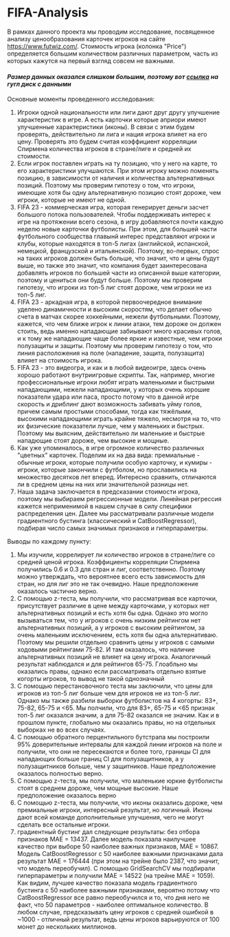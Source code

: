 # FIFA-Analysis

В рамках данного проекта мы проводим исследование, посвященное анализу ценообразования карточек игроков на сайте https://www.futwiz.com/. Стоимость игрока (колонка "Price") определяется большим количеством различных параметром, часть из которых кажутся на первый взгляд совсем не важными. 

#### _Размер данных оказался слишком большим, поэтому вот [ссылка](https://drive.google.com/file/d/1bgt_r2R2AxXtI51iQW1prC80O3qJn3TY/view?usp=sharing) на гугл диск с данными_


Основные моменты проведенного исследования:
1) Игроки одной национальности или лиги дают друг другу улучшение характеристик в игре. А есть карточки которые априори имеют улучшенные характеристики (иконы). В связи с этим будем проверять, действительно ли лига и нация игрока влияет на его цену. Проверять это будем считая коэффициент корреляции Спирмена количества игроков в стране/лиге и средней их стоимости.
2) Если игрок поставлен играть на ту позицию, что у него на карте, то его характеристики улучшаются. При этом игроку можно поменять позицию, в зависимости от наличия и количества альтернативных позиций. Поэтому мы проверим гипотезу о том, что игроки, имеющие хотя бы одну альтернативную позицию стоят дороже, чем игроки, которые не имеют не одной. 
3) FIFA 23 - коммерческая игра, которая генерирует деньги засчет большого потока пользователей. Чтобы поддерживать интерес к игре на протяжении всего сезона, в игру добавляются почти каждую неделю новые карточки футболисты. При этом, для большей части футбольного сообщества главынй интерес представляют игроки и клубы, которые находятся в топ-5 лигах (английской, испанской, немецкой, французской и итальянской). Поэтому, во-первых, спрос на таких игроков должен быть больше, что значит, что и цены будут выше, но также это значит, что компания будет заинтересована добавлять игроков по большей части из описанной выше категории, поэтому и цениться они будут больше. Поэтому мы проверим гипотезу, что игроки из топ-5 лиг стоят дороже, чем игроки не из топ-5 лиг.
4) FIFA 23 - аркадная игра, в которой первоочередное внимание уделено динамичности и высоким скоростям, что делает обычно счета в матчах скорее хоккейными, нежели футбольными. Поэтому, кажется, что чем ближе игрок к линии атаки, тем дороже он должен стоить, ведь именно нападающие забиывают много красивых голов, и к тому же нападающие чаще более яркие и известные, чем игроки полузащиты и защиты. Поэтому мы проверим гипотезу о том, что линия расположения на поле (нападение, защита, полузащита) влияет на стоимость игрока.
5) FIFA 23 - это видеогра, и как и в любой видеоигре, здесь очень хорошо работают внутриигровые скрипты. Так, например, многие профессиональные игроки любят играть маленькими и быстрыми нападающими, нежели нападающими, у которых очень хорошие показатели удара или паса, просто потому что в данной игре скорость и дриблинг дают возможность забивать уйму голов, причем самым простыми способами, тогда как тяжёлыми, высокими нападающими играть крайне тяжело, несмотря на то, что их физические показатели лучше, чем у маленьких и быстрых. Поэтому мы выясним, действительно ли маленькие и быстрые нападющие стоят дороже, чем высокие и мощные.
6) Как уже упоминалось, в игре огромное количество различных "цветных" карточек. Поделим их на два вида: премиальные - обычные игроки, которые получили особую карточку, и кумиры - игроки, которые закончили с футболом, но прославились на множество десятков лет вперед. Интересно сравнить, отличаются ли в среднем цены на них или значительной разницы нет.
7) Наша задача заключается в предсказании стоимости игрока, поэтому мы выбираем регрессионные модели. Линейная регрессия кажется неприменимой в нашем случае в силу специфики распределения цен. Далее мы рассматривали различные модели градиентного бустинга (классический и CatBoostRegressor), подбирая число самых значимых признаков и гиперпараметры. 

Выводы по каждому пункту:
1) Мы изучили, коррелирует ли количество игроков в стране/лиге со средней ценой игрока. Коэффициенты корреляции Спирмена получились 0.6 и 0.3 для стран и лиг, соответственно. Поэтому можно утверждать, что вероятнее всего есть зависимость для стран, но для лиг это не так очевидно. Наше предположение оказалось частично верно.
2) С помощью z-теста, мы получили, что рассматривая все карточки, присутствует различие в цене между карточками, у которых нет альтернативных позиций и есть хотя бы одна. Однако это могло вызываться тем, что у игроков с очень низким рейтингом нет альтернативных позиций, а у игроков с высоким рейтингом, за очень маленьким исключением, есть хотя бы одна альтернативаю. Поэтому мы решили отдельно сравнить цены у игроков с самыми ходовыми рейтингами 75-82. И там оказалось, что наличие альтернативных позиций не влияет на цену игрока. Аналогичный результат наблюдался и для рейтингов 65-75. Глоабльно мы оказались правы, однако если рассматривать отдельно взятые когорты игроков, то вывод не такой однозначный
3) С помощью перестановочного теста мы заключили, что цены для игроков из топ-5 лиг больше чем для игроков не из топ-5 лиг. Однако мы также разбили выборки футболистов на 4 когорты: 83+, 75-82, 65-75 и <65. Мы полчили, что для 83+, 65-75 и <65 признак топ-5 лиг оказался значим, а для 75-82 оказался не значим. Как и в прошлом пункте, глобально мы оказались правы, но на отдельных выборках не во всех случаях.
4) C помощью обратного перцентильного бутстрапа мы построили 95% доверительные интервалы для каждой линии игроков на поле и получили, что они не пересекаются и более того, границы CI для нападающих больше границ CI для полузащитников, а у полузащитников больше, чем у защитников. Наше предположение оказалось полностью верно.  
5) С помощью z-теста, мы получили, что маленькие юркие футболисты стоят в среднем дороже, чем мощные высокие. Наше предположение оказалось верно
6) С помощью z-теста, мы получили, что иконы оказались дороже, чем премиальные игроки, интересный результат, но логичный. Иконы дают всей команде дополнительные улучшения, чего не могут сделать все остальные игроки.
7) градиентный бустинг дал следующие результаты: без отбора признаков MAE = 13437. Далее модель показала наилучшее качество при выборе 50 наиболее важных признаков, MAE = 10867. Модель CatBoostRegressor с 50 наиболее важными признаками дала результат MAE = 176444 (при этом на трейне было 2387, что значит, что модель переобучил). С помощью GridSearchCV мы подбирали гиперпараметры и получили MAE = 14522 (на трейне MAE = 1059).  Как видим, лучшее качество показала модель градиентного бустинга с 50 наиболее важными признаками, вероятно потому что CatBoostRegressor все равно переобучился и то, что дня него не факт, что 50 параметров - наиболее оптимальное количество. В любом случае, предсказывать цену игроков с средней ошибкой в ~1000 - отличный результат, ведь цены игроков варьируются от 100 монет до нескольких миллионов. 
